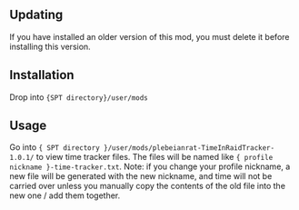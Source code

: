 ## Updating
If you have installed an older version of this mod, you must delete it before installing this version.

## Installation
Drop into `{SPT directory}/user/mods`

## Usage
Go into `{ SPT directory }/user/mods/plebeianrat-TimeInRaidTracker-1.0.1/` to view time tracker files. The files will be named like `{ profile nickname }-time-tracker.txt`.
Note: if you change your profile nickname, a new file will be generated with the new nickname, and time will not be carried over unless you manually copy the contents of the old file into the new one / add them together.
